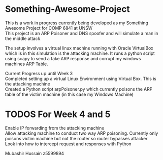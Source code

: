 # Something-Awesome-Project

This is a work in progress currently being developed as my Something Awesome Project for COMP 6841 at UNSW <br>
This project is an ARP Poisoner and DNS spoofer and will simulate a man in the middle attack

The setup involves a virtual linux machine running with Oracle VirtualBox which is in this simulation is the attacking machine. It runs a python script using scapy to send a fake ARP response and corrupt my windows machines ARP Table.

Current Progress up until Week 3 <br>
Completed setting up a virtual Linux Environment using Virtual Box. This is the attacking machine <br>
Created a Python script arpPoisoner.py which currently poisons the ARP table of the victim machine (in this case my Windows Machine) <br>

# TODOS For Week 4 and 5
 
Enable IP forwarding from the attacking machine <br>
Allow attacking machine to conduct two way ARP poisoning. Currently only poisons victim machine but not the router so router bypasses attacker <br>
Look into how to intercept request and responses with Python <br>

Mubashir Hussain
z5599894